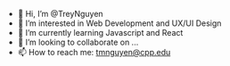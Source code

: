 - 👋 Hi, I’m @TreyNguyen
- 👀 I’m interested in Web Development and UX/UI Design
- 🌱 I’m currently learning Javascript and React
- 💞️ I’m looking to collaborate on ...
- 📫 How to reach me: tmnguyen@cpp.edu

<!---
TreyNguyen/TreyNguyen is a ✨ special ✨ repository because its `README.md` (this file) appears on your GitHub profile.
You can click the Preview link to take a look at your changes.
--->
